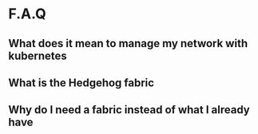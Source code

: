 # F.A.Q

## What does it mean to manage my network with kubernetes

## What is the Hedgehog fabric

## Why do I need a fabric instead of what I already have 

